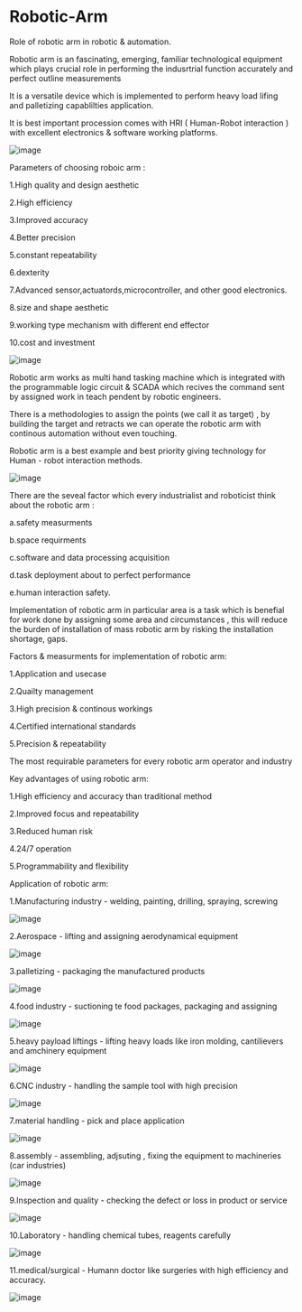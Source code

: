 # Robotic-Arm
Role of robotic arm in robotic & automation.


Robotic arm is an fascinating, emerging, familiar technological equipment which plays crucial role in performing the indusrtrial function accurately and perfect outline measurements


It is a versatile device which is implemented to perform heavy load lifing and palletizing capablilties application.


It is best important procession comes with HRI ( Human-Robot interaction ) with excellent electronics & software working platforms.


  ![image](https://github.com/user-attachments/assets/03f27497-e21c-401a-b3ec-b8695f1a4e7d)

Parameters of choosing roboic arm : 


1.High quality and design aesthetic

2.High efficiency

3.Improved accuracy

4.Better precision

5.constant repeatability 

6.dexterity 

7.Advanced sensor,actuatords,microcontroller, and other good electronics.

8.size and shape aesthetic

9.working type mechanism with different end effector

10.cost and investment

![image](https://github.com/user-attachments/assets/3c03c91d-cccb-49d7-98e6-4699a96a64da)

                                                            
Robotic arm works as multi hand tasking machine which is integrated with the programmable logic circuit & SCADA which recives the command sent by assigned work in teach pendent by robotic engineers.

There is a methodologies to assign the points (we call it as target) , by building the target and retracts we can operate the robotic arm with continous automation without even touching.


Robotic arm is a best example and best priority giving technology for Human - robot interaction methods.

![image](https://github.com/user-attachments/assets/846b7016-28cc-45db-88bf-987b0b68ef44)




There are the seveal factor which every industrialist and roboticist think about the robotic arm : 


a.safety measurments

b.space requirments        

c.software and data processing acquisition 

d.task deployment about to perfect performance

e.human interaction safety.    


Implementation of robotic arm in particular area is a task which is benefial for work done by assigning some area and circumstances , this will reduce the burden of installation of mass robotic arm by risking the installation shortage, gaps.




Factors & measurments for implementation of robotic arm:  

1.Application and usecase

2.Quailty management 

3.High precision & continous workings 

4.Certified international standards

5.Precision & repeatability





The most requirable parameters for every robotic arm operator and industry

Key advantages of using robotic arm: 

1.High efficiency and accuracy than traditional method

2.Improved focus and repeatability 

3.Reduced human risk

4.24/7 operation 

5.Programmability and flexibility   




Application of robotic arm:  

 1.Manufacturing industry           - welding, painting, drilling, spraying, screwing   

![image](https://github.com/user-attachments/assets/46b9565d-cc68-411a-b627-d571079dfbb5) 
                                                           
 2.Aerospace                        - lifting and assigning aerodynamical equipment

![image](https://github.com/user-attachments/assets/68f9ceb4-b2c8-420a-b909-d7af073b938a)
                                                           
3.palletizing                      - packaging the manufactured products

 ![image](https://github.com/user-attachments/assets/6d677242-6cf9-41a8-adbf-260e00e4eefa)
                                                          
4.food industry                    - suctioning te food packages, packaging and assigning

![image](https://github.com/user-attachments/assets/9228dce3-9501-4678-bd99-398cd6c5a31c)
                                                           
5.heavy payload liftings           - lifting heavy loads like iron molding, cantilievers and amchinery equipment

![image](https://github.com/user-attachments/assets/3ac37cbf-cee6-4112-93dc-02bae65c9898)
                                                           
6.CNC industry                     - handling the sample tool with high precision

 ![image](https://github.com/user-attachments/assets/4c54fe94-b079-445e-b0a9-f8e0d8dd49c5)
                                                          
7.material handling                - pick and place application

![image](https://github.com/user-attachments/assets/128a1925-8dbe-40d4-a5b6-0cab32817ec7)
                                                           
8.assembly                         - assembling, adjsuting , fixing the equipment to machineries (car industries)

![image](https://github.com/user-attachments/assets/9ed24f91-9c15-4fcf-b058-48adf0b3e3a7)
                                                           
9.Inspection and quality          - checking the defect or loss in product or service

![image](https://github.com/user-attachments/assets/faa5ff13-fe15-41ee-a03d-d3a0e7a8a240)
                                                           
10.Laboratory                      - handling chemical tubes, reagents carefully 

 ![image](https://github.com/user-attachments/assets/33c01091-0889-44e8-92a5-e02fd8e8c5e4)
                                                          
11.medical/surgical                - Humann doctor like surgeries with high efficiency and accuracy.

 ![image](https://github.com/user-attachments/assets/a8e5a137-17a5-4e79-905e-bdb11aadc360)
                                                          

